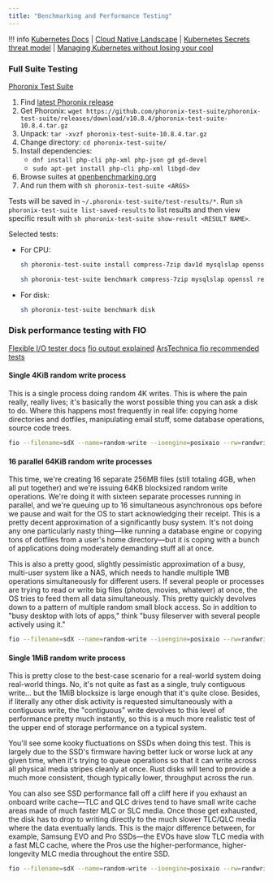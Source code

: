 ```yaml
---
title: "Benchmarking and Performance Testing"
---
```


!!! info
    [Kubernetes Docs](https://kubernetes.io/docs/home/) |
    [Cloud Native Landscape](https://landscape.cncf.io/) |
    [Kubernetes Secrets threat model](https://www.macchaffee.com/blog/2022/k8s-secrets/) |
    [Managing Kubernetes without losing your cool](https://marcusnoble.co.uk/2022-07-04-managing-kubernetes-without-losing-your-cool/)

### Full Suite Testing

[Phoronix Test Suite](https://github.com/phoronix-test-suite/phoronix-test-suite/blob/master/documentation/phoronix-test-suite.md)

1. Find [latest Phoronix release](https://github.com/phoronix-test-suite/phoronix-test-suite/releases/latest)
2. Get Phoronix: `wget https://github.com/phoronix-test-suite/phoronix-test-suite/releases/download/v10.8.4/phoronix-test-suite-10.8.4.tar.gz`
3. Unpack: `tar -xvzf phoronix-test-suite-10.8.4.tar.gz`
4. Change directory: `cd phoronix-test-suite/`
5. Install dependencies:
   - `dnf install php-cli php-xml php-json gd gd-devel`
   - `sudo apt-get install php-cli php-xml libgd-dev`
6. Browse suites at [openbenchmarking.org](https://openbenchmarking.org/suites)
7. And run them with `sh phoronix-test-suite <ARGS>`

Tests will be saved in `~/.phoronix-test-suite/test-results/*`. Run `sh phoronix-test-suite list-saved-results` to list results and then view specific result with `sh phoronix-test-suite show-result <RESULT NAME>`.

Selected tests:

- For CPU:

    ```bash
    sh phoronix-test-suite install compress-7zip dav1d mysqlslap openssl redis build-linux-kernel x265

    sh phoronix-test-suite benchmark compress-7zip mysqlslap openssl redis build-linux-kernel x265 dav1d
    ```

- For disk:

    ```bash
    sh phoronix-test-suite benchmark disk
    ```

### Disk performance testing with FIO

[Flexible I/O tester docs](https://fio.readthedocs.io/en/latest/fio_doc.html)
[fio output explained](https://tobert.github.io/post/2014-04-17-fio-output-explained.html)
[ArsTechnica fio recommended tests](https://arstechnica.com/gadgets/2020/02/how-fast-are-your-disks-find-out-the-open-source-way-with-fio/)

#### Single 4KiB random write process

This is a single process doing random 4K writes. This is where the pain really, really lives; it's basically the worst possible thing you can ask a disk to do. Where this happens most frequently in real life: copying home directories and dotfiles, manipulating email stuff, some database operations, source code trees.

```bash
fio --filename=sdX --name=random-write --ioengine=posixaio --rw=randwrite --bs=4k --size=4g --numjobs=1 --iodepth=1 --runtime=60 --time_based --end_fsync=1
```


#### 16 parallel 64KiB random write processes

This time, we're creating 16 separate 256MB files (still totaling 4GB, when all put together) and we're issuing 64KB blocksized random write operations. We're doing it with sixteen separate processes running in parallel, and we're queuing up to 16 simultaneous asynchronous ops before we pause and wait for the OS to start acknowledging their receipt. This is a pretty decent approximation of a significantly busy system. It's not doing any one particularly nasty thing—like running a database engine or copying tons of dotfiles from a user's home directory—but it is coping with a bunch of applications doing moderately demanding stuff all at once.

This is also a pretty good, slightly pessimistic approximation of a busy, multi-user system like a NAS, which needs to handle multiple 1MB operations simultaneously for different users. If several people or processes are trying to read or write big files (photos, movies, whatever) at once, the OS tries to feed them all data simultaneously. This pretty quickly devolves down to a pattern of multiple random small block access. So in addition to "busy desktop with lots of apps," think "busy fileserver with several people actively using it."

```bash
fio --filename=sdX --name=random-write --ioengine=posixaio --rw=randwrite --bs=64k --size=256m --numjobs=16 --iodepth=16 --runtime=60 --time_based --end_fsync=1
```

#### Single 1MiB random write process

This is pretty close to the best-case scenario for a real-world system doing real-world things. No, it's not quite as fast as a single, truly contiguous write... but the 1MiB blocksize is large enough that it's quite close. Besides, if literally any other disk activity is requested simultaneously with a contiguous write, the "contiguous" write devolves to this level of performance pretty much instantly, so this is a much more realistic test of the upper end of storage performance on a typical system.

You'll see some kooky fluctuations on SSDs when doing this test. This is largely due to the SSD's firmware having better luck or worse luck at any given time, when it's trying to queue operations so that it can write across all physical media stripes cleanly at once. Rust disks will tend to provide a much more consistent, though typically lower, throughput across the run.

You can also see SSD performance fall off a cliff here if you exhaust an onboard write cache—TLC and QLC drives tend to have small write cache areas made of much faster MLC or SLC media. Once those get exhausted, the disk has to drop to writing directly to the much slower TLC/QLC media where the data eventually lands. This is the major difference between, for example, Samsung EVO and Pro SSDs—the EVOs have slow TLC media with a fast MLC cache, where the Pros use the higher-performance, higher-longevity MLC media throughout the entire SSD.

```bash
fio --filename=sdX --name=random-write --ioengine=posixaio --rw=randwrite --bs=1m --size=16g --numjobs=1 --iodepth=1 --runtime=60 --time_based --end_fsync=1
```